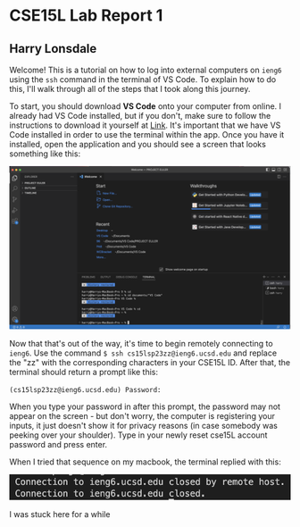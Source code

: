 # CSE15L Lab Report 1
## Harry Lonsdale

Welcome! This is a tutorial on how to log into external computers on `ieng6` using the `ssh` command in the terminal of VS Code. To explain how to do this, I'll walk through all of the steps that I took along this journey.

To start, you should download __VS Code__ onto your computer from online. I already had VS Code installed, but if you don't, make sure to follow the instructions to download it yourself at [Link](https://code.visualstudio.com/). It's important that we have VS Code installed in order to use the terminal within the app. Once you have it installed, open the application and you should see a screen that looks something like this:

![Image](VSCode2.png)

Now that that's out of the way, it's time to begin remotely connecting to `ieng6`. Use the command `$ ssh cs15lsp23zz@ieng6.ucsd.edu` and replace the "zz" with the corresponding characters in your CSE15L ID. After that, the terminal should return a prompt like this:

`(cs15lsp23zz@ieng6.ucsd.edu) Password: `

When you type your password in after this prompt, the password may not appear on the screen - but don't worry, the computer is registering your inputs, it just doesn't show it for privacy reasons (in case somebody was peeking over your shoulder). Type in your newly reset cse15L account password and press enter.

When I tried that sequence on my macbook, the terminal replied with this: 

![Image](ConnectionClosed.png)

I was stuck here for a while
